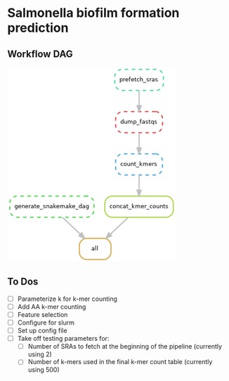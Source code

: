 # Salmonella biofilm formation prediction

## Workflow DAG

![](results/snakemake_dag.png)

## To Dos

- [ ] Parameterize k for k-mer counting
- [ ] Add AA k-mer counting
- [ ] Feature selection
- [ ] Configure for slurm
- [ ] Set up config file
- [ ] Take off testing parameters for:
    - [ ] Number of SRAs to fetch at the beginning of the pipeline (currently using 2)
    - [ ] Number of k-mers used in the final k-mer count table (currently using 500)